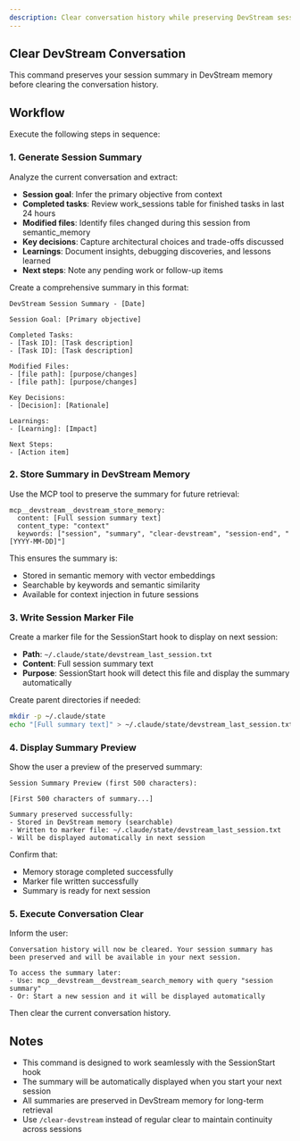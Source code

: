 ```yaml
---
description: Clear conversation history while preserving DevStream session summary
---
```


## Clear DevStream Conversation

This command preserves your session summary in DevStream memory before clearing the conversation history.

## Workflow

Execute the following steps in sequence:

### 1. Generate Session Summary

Analyze the current conversation and extract:

- **Session goal**: Infer the primary objective from context
- **Completed tasks**: Review work_sessions table for finished tasks in last 24 hours
- **Modified files**: Identify files changed during this session from semantic_memory
- **Key decisions**: Capture architectural choices and trade-offs discussed
- **Learnings**: Document insights, debugging discoveries, and lessons learned
- **Next steps**: Note any pending work or follow-up items

Create a comprehensive summary in this format:

```
DevStream Session Summary - [Date]

Session Goal: [Primary objective]

Completed Tasks:
- [Task ID]: [Task description]
- [Task ID]: [Task description]

Modified Files:
- [file path]: [purpose/changes]
- [file path]: [purpose/changes]

Key Decisions:
- [Decision]: [Rationale]

Learnings:
- [Learning]: [Impact]

Next Steps:
- [Action item]
```

### 2. Store Summary in DevStream Memory

Use the MCP tool to preserve the summary for future retrieval:

```
mcp__devstream__devstream_store_memory:
  content: [Full session summary text]
  content_type: "context"
  keywords: ["session", "summary", "clear-devstream", "session-end", "[YYYY-MM-DD]"]
```

This ensures the summary is:
- Stored in semantic memory with vector embeddings
- Searchable by keywords and semantic similarity
- Available for context injection in future sessions

### 3. Write Session Marker File

Create a marker file for the SessionStart hook to display on next session:

- **Path**: `~/.claude/state/devstream_last_session.txt`
- **Content**: Full session summary text
- **Purpose**: SessionStart hook will detect this file and display the summary automatically

Create parent directories if needed:

```bash
mkdir -p ~/.claude/state
echo "[Full summary text]" > ~/.claude/state/devstream_last_session.txt
```

### 4. Display Summary Preview

Show the user a preview of the preserved summary:

```
Session Summary Preview (first 500 characters):

[First 500 characters of summary...]

Summary preserved successfully:
- Stored in DevStream memory (searchable)
- Written to marker file: ~/.claude/state/devstream_last_session.txt
- Will be displayed automatically in next session
```

Confirm that:
- Memory storage completed successfully
- Marker file written successfully
- Summary is ready for next session

### 5. Execute Conversation Clear

Inform the user:

```
Conversation history will now be cleared. Your session summary has been preserved and will be available in your next session.

To access the summary later:
- Use: mcp__devstream__devstream_search_memory with query "session summary"
- Or: Start a new session and it will be displayed automatically
```

Then clear the current conversation history.

## Notes

- This command is designed to work seamlessly with the SessionStart hook
- The summary will be automatically displayed when you start your next session
- All summaries are preserved in DevStream memory for long-term retrieval
- Use `/clear-devstream` instead of regular clear to maintain continuity across sessions
